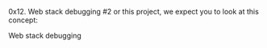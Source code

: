 0x12. Web stack debugging #2
or this project, we expect you to look at this concept:

Web stack debugging
